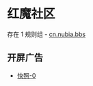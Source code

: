 # 红魔社区

存在 1 规则组 - [cn.nubia.bbs](/src/apps/cn.nubia.bbs.ts)

## 开屏广告

- [快照-0](https://i.gkd.li/import/13537852)
